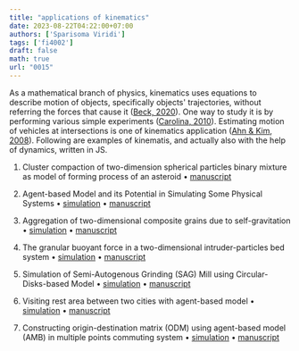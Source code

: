 ```yaml
---
title: "applications of kinematics"
date: 2023-08-22T04:22:00+07:00
authors: ['Sparisoma Viridi']
tags: ['fi4002']
draft: false
math: true
url: "0015"
---
```

As a mathematical branch of physics, kinematics uses equations to describe motion of objects, specifically objects' trajectories, without referring the forces that cause it ([Beck, 2020](https://sciencing.com/free-fall-physics-definition-formula-problems-solutions-w-examples-13720232.html)). One way to study it is by performing various simple experiments ([Carolina, 2010](https://www.uvm.edu/~ldonfort/P21S20/2_Kinematics.pdf)). Estimating motion of vehicles at intersections is one of kinematics application ([Ahn & Kim, 2008](https://www.researchgate.net/publication/264916442)). Following are examples of kinematis, and actually also with the help of dynamics, written in JS.


1. Cluster compaction of two-dimension spherical particles binary mixture as model of forming process of an asteroid
&bull; [manuscript](http://dx.doi.org/10.1088/1742-6596/771/1/012028)

2. Agent-based Model and its Potential in Simulating Some Physical Systems
&bull; 
[simulation](https://raw.githack.com/dudung/butiran.js/master/app/abmphasemat/abmphasemat.html)
&bull; [manuscript](https://dx.doi.org/10.1088/1757-899X/599/1/012008)

3. Aggregation of two-dimensional composite grains due to self-gravitation
&bull; [simulation](https://raw.githack.com/dudung/butiran.js/master/app/agglo/agglo.html)
&bull; [manuscript](http://dx.doi.org/10.1063/5.0003475)

4. The granular buoyant force in a two-dimensional intruder-particles bed system
&bull; [simulation](https://raw.githack.com/dudung/butiran.js/master/app/igdensity/igdensity.html)
&bull; [manuscript](https://doi.org/10.1063/1.5132668)

5. Simulation of Semi-Autogenous Grinding (SAG) Mill using Circular-Disks-based Model
&bull; [simulation](https://raw.githack.com/dudung/butiran.js/master/app/rk2dsp/rk2dsp.html)
&bull; [manuscript](https://doi.org/10.1088/1742-6596/1090/1/012009)

6. Visiting rest area between two cities with agent-based model
&bull; [simulation](https://raw.githack.com/dudung/butiran.js/master/app/vratcabm/vratcabm.html)
&bull; [manuscript]()

7. Constructing origin-destination matrix (ODM) using agent-based model (AMB) in multiple points commuting system
&bull; [simulation](https://raw.githack.com/dudung/butiran.js/master/app/abm-odm/abm-odm.html)
&bull; [manuscript](https://doi.org/10.1063/5.0038214)
